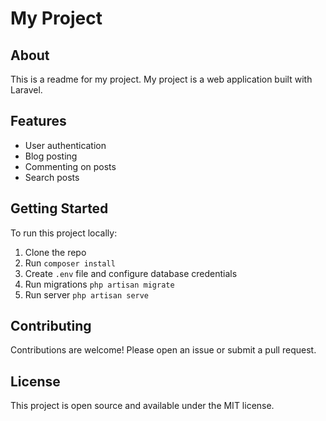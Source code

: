 # My Project

## About

This is a readme for my project. My project is a web application built with Laravel.

## Features

-   User authentication
-   Blog posting
-   Commenting on posts
-   Search posts

## Getting Started

To run this project locally:

1. Clone the repo
2. Run `composer install`
3. Create `.env` file and configure database credentials
4. Run migrations `php artisan migrate`
5. Run server `php artisan serve`

## Contributing

Contributions are welcome! Please open an issue or submit a pull request.

## License

This project is open source and available under the MIT license.
